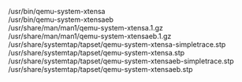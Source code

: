 /usr/bin/qemu-system-xtensa  
/usr/bin/qemu-system-xtensaeb  
/usr/share/man/man1/qemu-system-xtensa.1.gz  
/usr/share/man/man1/qemu-system-xtensaeb.1.gz  
/usr/share/systemtap/tapset/qemu-system-xtensa-simpletrace.stp  
/usr/share/systemtap/tapset/qemu-system-xtensa.stp  
/usr/share/systemtap/tapset/qemu-system-xtensaeb-simpletrace.stp  
/usr/share/systemtap/tapset/qemu-system-xtensaeb.stp  
